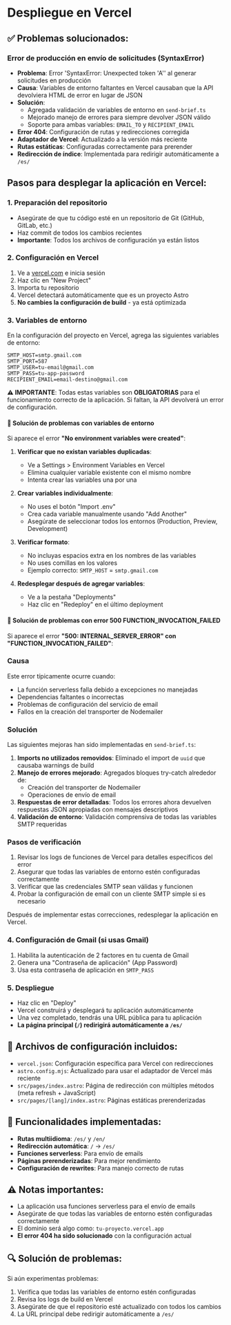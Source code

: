 # Despliegue en Vercel

## ✅ Problemas solucionados:

### Error de producción en envío de solicitudes (SyntaxError)
- **Problema**: Error 'SyntaxError: Unexpected token 'A'' al generar solicitudes en producción
- **Causa**: Variables de entorno faltantes en Vercel causaban que la API devolviera HTML de error en lugar de JSON
- **Solución**: 
  - Agregada validación de variables de entorno en `send-brief.ts`
  - Mejorado manejo de errores para siempre devolver JSON válido
  - Soporte para ambas variables: `EMAIL_TO` y `RECIPIENT_EMAIL`
- **Error 404**: Configuración de rutas y redirecciones corregida
- **Adaptador de Vercel**: Actualizado a la versión más reciente
- **Rutas estáticas**: Configuradas correctamente para prerender
- **Redirección de índice**: Implementada para redirigir automáticamente a `/es/`

## Pasos para desplegar la aplicación en Vercel:

### 1. Preparación del repositorio
- Asegúrate de que tu código esté en un repositorio de Git (GitHub, GitLab, etc.)
- Haz commit de todos los cambios recientes
- **Importante**: Todos los archivos de configuración ya están listos

### 2. Configuración en Vercel
1. Ve a [vercel.com](https://vercel.com) e inicia sesión
2. Haz clic en "New Project"
3. Importa tu repositorio
4. Vercel detectará automáticamente que es un proyecto Astro
5. **No cambies la configuración de build** - ya está optimizada

### 3. Variables de entorno
En la configuración del proyecto en Vercel, agrega las siguientes variables de entorno:

```
SMTP_HOST=smtp.gmail.com
SMTP_PORT=587
SMTP_USER=tu-email@gmail.com
SMTP_PASS=tu-app-password
RECIPIENT_EMAIL=email-destino@gmail.com
```

**⚠️ IMPORTANTE**: Todas estas variables son **OBLIGATORIAS** para el funcionamiento correcto de la aplicación. Si faltan, la API devolverá un error de configuración.

#### 🔧 Solución de problemas con variables de entorno

Si aparece el error **"No environment variables were created"**:

1. **Verificar que no existan variables duplicadas**:
   - Ve a Settings > Environment Variables en Vercel
   - Elimina cualquier variable existente con el mismo nombre
   - Intenta crear las variables una por una

2. **Crear variables individualmente**:
   - No uses el botón "Import .env"
   - Crea cada variable manualmente usando "Add Another"
   - Asegúrate de seleccionar todos los entornos (Production, Preview, Development)

3. **Verificar formato**:
   - No incluyas espacios extra en los nombres de las variables
   - No uses comillas en los valores
   - Ejemplo correcto: `SMTP_HOST` = `smtp.gmail.com`

4. **Redesplegar después de agregar variables**:
   - Ve a la pestaña "Deployments"
   - Haz clic en "Redeploy" en el último deployment

#### 🔧 Solución de problemas con error 500 FUNCTION_INVOCATION_FAILED

Si aparece el error **"500: INTERNAL_SERVER_ERROR" con "FUNCTION_INVOCATION_FAILED"**:

### Causa
Este error típicamente ocurre cuando:
- La función serverless falla debido a excepciones no manejadas
- Dependencias faltantes o incorrectas
- Problemas de configuración del servicio de email
- Fallos en la creación del transporter de Nodemailer

### Solución
Las siguientes mejoras han sido implementadas en `send-brief.ts`:

1. **Imports no utilizados removidos**: Eliminado el import de `uuid` que causaba warnings de build
2. **Manejo de errores mejorado**: Agregados bloques try-catch alrededor de:
   - Creación del transporter de Nodemailer
   - Operaciones de envío de email
3. **Respuestas de error detalladas**: Todos los errores ahora devuelven respuestas JSON apropiadas con mensajes descriptivos
4. **Validación de entorno**: Validación comprensiva de todas las variables SMTP requeridas

### Pasos de verificación
1. Revisar los logs de funciones de Vercel para detalles específicos del error
2. Asegurar que todas las variables de entorno estén configuradas correctamente
3. Verificar que las credenciales SMTP sean válidas y funcionen
4. Probar la configuración de email con un cliente SMTP simple si es necesario

Después de implementar estas correcciones, redesplegar la aplicación en Vercel.

### 4. Configuración de Gmail (si usas Gmail)
1. Habilita la autenticación de 2 factores en tu cuenta de Gmail
2. Genera una "Contraseña de aplicación" (App Password)
3. Usa esta contraseña de aplicación en `SMTP_PASS`

### 5. Despliegue
- Haz clic en "Deploy"
- Vercel construirá y desplegará tu aplicación automáticamente
- Una vez completado, tendrás una URL pública para tu aplicación
- **La página principal (`/`) redirigirá automáticamente a `/es/`**

## 🔧 Archivos de configuración incluidos:
- `vercel.json`: Configuración específica para Vercel con redirecciones
- `astro.config.mjs`: Actualizado para usar el adaptador de Vercel más reciente
- `src/pages/index.astro`: Página de redirección con múltiples métodos (meta refresh + JavaScript)
- `src/pages/[lang]/index.astro`: Páginas estáticas prerenderizadas

## 🚀 Funcionalidades implementadas:
- **Rutas multiidioma**: `/es/` y `/en/`
- **Redirección automática**: `/` → `/es/`
- **Funciones serverless**: Para envío de emails
- **Páginas prerenderizadas**: Para mejor rendimiento
- **Configuración de rewrites**: Para manejo correcto de rutas

## ⚠️ Notas importantes:
- La aplicación usa funciones serverless para el envío de emails
- Asegúrate de que todas las variables de entorno estén configuradas correctamente
- El dominio será algo como: `tu-proyecto.vercel.app`
- **El error 404 ha sido solucionado** con la configuración actual

## 🔍 Solución de problemas:
Si aún experimentas problemas:
1. Verifica que todas las variables de entorno estén configuradas
2. Revisa los logs de build en Vercel
3. Asegúrate de que el repositorio esté actualizado con todos los cambios
4. La URL principal debe redirigir automáticamente a `/es/`